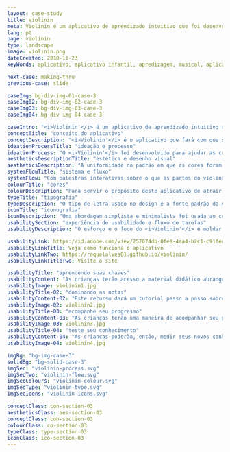 ```yaml
---
layout: case-study
title: Violinin
meta: Violinin é um aplicativo de aprendizado intuitivo que foi desenvolvido para ajudar seus filhos a se envolverem com a música
lang: pt
page: violinin
type: landscape
image: violinin.png
dateCreated: 2018-11-23
keyWords: aplicativo, aplicativo infantil, apredizagem, musical, aplicativo musical, acessibilidade, Monsieur McCat, para crianças, alves, desenho

next-case: making-thru
previous-case: slide

caseImg: bg-div-img-01-case-3
caseImg02: bg-div-img-02-case-3
caseImg03: bg-div-img-03-case-3
caseImg04: bg-div-img-04-case-3

caseIntro: "<i>Violinin'</i> é um aplicativo de aprendizado intuitivo que foi desenvolvido para ajudar seus filhos a se envolverem com a música e aprender de iniciantes a avançados como tocar violino."
conceptTitle: "conceito do aplicativo"
conceptDescription: "<i>Violinin'</i> é o aplicativo que fará com que seu filho se torne mestre de verdade com o violino. Com palestras interativas sobre o que são as partes do violino, para as notas que são tocadas no violino. Este aplicativo permite que seu filho aprenda no conforto da sua casa como reproduzir músicas de iniciantes a avançados sem qualquer supervisão profissional. Com testes divertidos para testar o conhecimento do seu filho sobre a maneira de conteúdo."
ideationProcessTitle: "ideação e processo"
ideationProcess: "O <i>Violinin'</i> foi desenvolvido para ajudar as crianças a se envolverem com a música. Nesta idade moderna, as crianças estão tendo acesso a telas digitais mais cedo e <i>Violinin'</i> oferece as ferramentas de aprendizagem para eles de lições completas sobre as partes cruciais do instrumento e também, as notas e sons feitos pelos acordes do violino."
aestheticsDescriptionTitle: "estética e desenho visual"
aestheticsDescription: "A uniformidade no padrão em que as cores foram colocadas e transportadas por todo o aplicativo é clara. O objetivo desse padrão é que as crianças se lembrem visualmente, através das differentes cores, das atividades encontradas no aplicativo."
systemFlowTitle: "sistema e fluxo"
systemFlow: "Com palestras interativas sobre o que as partes do violino são, para as notas que são tocadas no violino. Este aplicativo permite que seu filho aprenda no conforto da sua própria casa como reproduzir músicas de iniciantes a avançados sem qualquer supervisão profissional. Com testes divertidos para testar o conhecimento sobre a maneira de conteúdo do seu filho."
colourTitle: "cores"
colourDescription: "Para servir o propósito deste aplicativo de atrair um público mais jovem, segmentando crianças especificamente; cores brilhantes e vivas foram escolhidas para chamar a atenção dessa faixa etária. Criar uma harmonia de cores que transmita diversão, estimule e envolva as crianças no processo de aprendizagem."
typeTitle: "tipografia"
typeDescription: "O tipo de letra usado no design é a fonte padrão da Apple, San Francisco. Para títulos, o peso da fonte usada é SF Pro Bold, e para a cópia do corpo e outro texto, use SF Pro Display Regular."
iconTitle: "iconografia"
iconDescription: "Uma abordagem simplista e minimalista foi usada ao criar a iconografia do aplicativo com o objetivo de ser facilmente reconhecida por alguém que nunca teve experiência anterior com o aplicativo para honrar o público-alvo da faixa etária."
usabilitySection: "experiência de usabilidade e fluxo de tarefas"
usabilityDescription: "O esforço e o foco do <i>Violinin'</i> é moldar as crianças para se tornarem a próxima geração de Bach. Este aplicativo apresenta atividades práticas, uma lista de reprodução de músicas com iniciantes e um rastreador de música avançado para as crianças brincarem ou a parte mais divertida do aplicativo: o jogo de questionários."

usabilityLink: https://xd.adobe.com/view/257074db-0fe8-4aa4-b2c1-c91fec093985/
usabilityLinkTitle: Veja como funciona o aplicativo
usabilityLinkTwo: https://raquelalves01.github.io/violinin/
usabilityLinkTitleTwo: Visite o site

usabilityTitle: "aprendendo suas chaves"
usabilityContent: "As crianças terão acesso a material didático abrangente e conteúdo com a ajuda de Monsieur McCat para apoiar sua jornada."
usabilityImage: violinin1.jpg
usabilityTitle-02: "dominando as notas"
usabilityContent-02: "Este recurso dará um tutorial passo a passo sobre as partituras e mostrará onde encontrar as notas no violino. À medida que se adaptam ao instrumento, as crianças poderão tocar seu próprio violino junto com a música."
usabilityImage-02: violinin2.jpg
usabilityTitle-03: "acompanhe seu progresso"
usabilityContent-03: "As crianças terão uma maneira de acompanhar seu progresso enquanto interagem com o aplicativo. Eles poderão acompanhar e comparar as pontuações mais baixas às mais altas, como forma de motivá-los a continuar melhorando."
usabilityImage-03: violinin3.jpg
usabilityTitle-04: "teste seu conhecimento"
usabilityContent-04: "As crianças poderão, então, medir seus novos conhecimentos com o material que eles aprenderam com o material do questionario encontrado no aplicativo."
usabilityImage-04: violinin4.jpg

imgBg: "bg-img-case-3"
solidBg: "bg-solid-case-3"
imgSec: "violinin-process.svg"
imgSecTwo: "violinin-flow.svg"
imgSecColours: "violinin-colour.svg"
imgSecType: "violinin-type.svg"
imgSecIcons: "violinin-icons.svg"

conceptClass: con-section-03
aestheticsClass: aes-section-03
conceptClass: con-section-03
colourClass: co-section-03
typeClass: type-section-03
iconClass: ico-section-03
---
```

